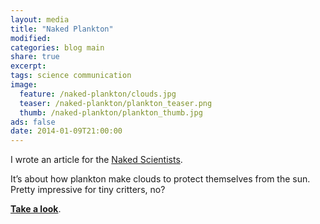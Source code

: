 ```yaml
---
layout: media
title: "Naked Plankton"
modified:
categories: blog main
share: true
excerpt:
tags: science communication
image:
  feature: /naked-plankton/clouds.jpg
  teaser: /naked-plankton/plankton_teaser.png
  thumb: /naked-plankton/plankton_thumb.jpg
ads: false
date: 2014-01-09T21:00:00
---
```


I wrote an article for the [Naked Scientists](http://www.thenakedscientists.com/).

It’s about how plankton make clouds to protect themselves from the sun.  Pretty impressive for tiny critters, no?

[**Take a look**](http://www.thenakedscientists.com/HTML/articles/article/clouds-of-plankton/).
